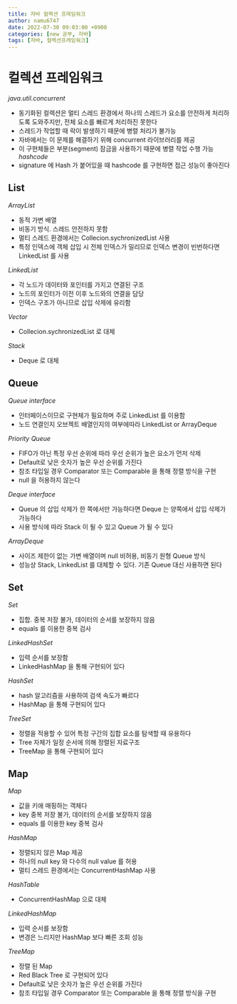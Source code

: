 ```yaml
---
title: 자바 컬렉션 프레임워크
author: namu6747
date: 2022-07-30 09:03:00 +0900
categories: [new 공부, 자바]
tags: [자바, 컬렉션프레임워크]
---
```


# 컬렉션 프레임워크

*java.util.concurrent*
- 동기화된 컬렉션은 멀티 스레드 환경에서 하나의 스레드가
 요소를 안전하게 처리하도록 도와주지만, 전체 요소를 빠르게 처리하진 못한다
- 스레드가 작업할 때 락이 발생하기 때문에 병렬 처리가 불가능
- 자바에서는 이 문제를 해결하기 위해 concurrent 라이브러리를 제공
- 이 구현체들은 부분(segment) 잠금을 사용하기 때문에 병렬 작업 수행 가능
*hashcode*
- signature 에 Hash 가 붙어있을 때 hashcode 를 구현하면 접근 성능이 좋아진다


## List

*ArrayList*
- 동적 가변 배열
- 비동기 방식. 스레드 안전하지 못함
- 멀티 스레드 환경에서는 Collecion.sychronizedList 사용
- 특정 인덱스에 객체 삽입 시 전체 인덱스가 밀리므로 
 인덱스 변경이 빈번하다면 LinkedList 를 사용

*LinkedList*
- 각 노드가 데이터와 포인터를 가지고 연결된 구조
- 노드의 포인터가 이전 이후 노드와의 연결을 담당
- 인덱스 구조가 아니므로 삽입 삭제에 유리함

*Vector*
- Collecion.sychronizedList 로 대체

*Stack*
- Deque 로 대체

## Queue

*Queue interface*
- 인터페이스이므로 구현체가 필요하며 주로 LinkedList 를 이용함
- 노드 연결인지 오브젝트 배열인지의 여부에따라 LinkedList or ArrayDeque

*Priority Queue*
- FIFO가 아닌 특정 우선 순위에 따라 우선 순위가 높은 요소가 먼저 삭제
- Default로 낮은 숫자가 높은 우선 순위를 가진다
- 참조 타입일 경우 Comparator 또는 Comparable 을 통해 정렬 방식을 구현
- null 을 허용하지 않는다

*Deque interface*
- Queue 의 삽입 삭제가 한 쪽에서만 가능하다면 Deque 는 양쪽에서
 삽입 삭제가 가능하다
- 사용 방식에 따라 Stack 이 될 수 있고 Queue 가 될 수 있다

*ArrayDeque*
- 사이즈 제한이 없는 가변 배열이며 null 비허용, 비동기 원형 Queue 방식
- 성능상 Stack, LinkedList 를 대체할 수 있다. 기존 Queue 대신 사용하면 된다

## Set

*Set*
- 집합. 중복 저장 불가, 데이터의 순서를 보장하지 않음
- equals 를 이용한 중복 검사

*LinkedHashSet*
- 입력 순서를 보장함
- LinkedHashMap 을 통해 구현되어 있다

*HashSet*
- hash 알고리즘을 사용하여 검색 속도가 빠르다
- HashMap 을 통해 구현되어 있다

*TreeSet*
- 정렬을 적용할 수 있어 특정 구간의 집합 요소를 탐색할 때 유용하다
- Tree 자체가 일정 순서에 의해 정렬된 자료구조
- TreeMap 을 통해 구현되어 있다

## Map

*Map*
- 값을 키애 매핑하는 객체다
- key 중복 저장 불가, 데이터의 순서를 보장하지 않음
- equals 를 이용한 key 중복 검사

*HashMap*
- 정렬되지 않은 Map 제공
- 하나의 null key 와 다수의 null value 를 허용
- 멀티 스레드 환경에서는 ConcurrentHashMap 사용

*HashTable*
- ConcurrentHashMap 으로 대체

*LinkedHashMap*
- 입력 순서를 보장함
- 변경은 느리지만 HashMap 보다 빠른 조회 성능

*TreeMap*
- 정렬 된 Map
- Red Black Tree 로 구현되어 있다
- Default로 낮은 숫자가 높은 우선 순위를 가진다
- 참조 타입일 경우 Comparator 또는 Comparable 을 통해 정렬 방식을 구현







